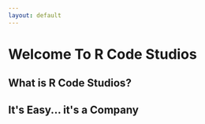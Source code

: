 ```yaml
---
layout: default
---
```

  
# Welcome To R Code Studios
    
## What is R Code Studios?
## It's Easy... it's a Company
